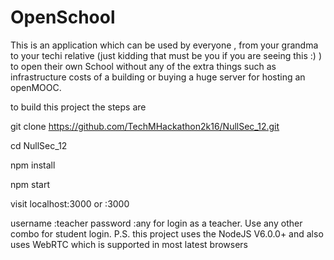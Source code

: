 # OpenSchool

This is an application which can be used by everyone , from your grandma to your techi relative (just kidding that must be you if you are seeing this :) ) to open their own School without any of the extra things such as infrastructure costs of a building or buying a huge server for hosting an openMOOC.

to build this project the steps are

git clone https://github.com/TechMHackathon2k16/NullSec_12.git

cd NullSec_12

npm install

npm start

visit localhost:3000 or <your ip here>:3000

username :teacher
password :any
for login as a teacher.
Use any other combo for student login.
P.S. this project uses the NodeJS V6.0.0+ and also uses WebRTC which is supported in most latest browsers
